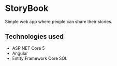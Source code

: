 # StoryBook
Simple web app where people can share their stories.

## Technologies used
- ASP.NET Core 5
- Angular
- Entity Framework Core SQL
